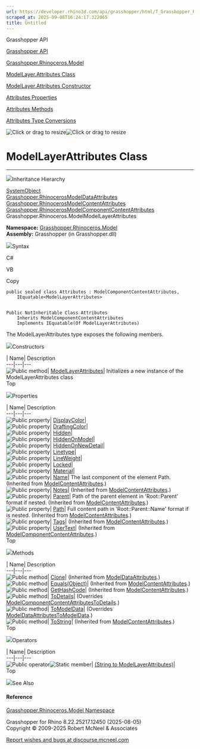 ```yaml
---
url: https://developer.rhino3d.com/api/grasshopper/html/T_Grasshopper_Rhinoceros_Model_ModelLayer_Attributes.htm
scraped_at: 2025-09-08T16:24:17.322065
title: Untitled
---
```


Grasshopper API

[Grasshopper API](../html/723c01da-9986-4db2-8f53-6f3a7494df75.htm
"Grasshopper API")

[Grasshopper.Rhinoceros.Model](../html/N_Grasshopper_Rhinoceros_Model.htm
"Grasshopper.Rhinoceros.Model")

[ModelLayer.Attributes
Class](../html/T_Grasshopper_Rhinoceros_Model_ModelLayer_Attributes.htm
"ModelLayer.Attributes Class")

[ModelLayer.Attributes Constructor
](../html/M_Grasshopper_Rhinoceros_Model_ModelLayer_Attributes__ctor.htm
"ModelLayer.Attributes Constructor ")

[Attributes
Properties](../html/Properties_T_Grasshopper_Rhinoceros_Model_ModelLayer_Attributes.htm
"Attributes Properties")

[Attributes
Methods](../html/Methods_T_Grasshopper_Rhinoceros_Model_ModelLayer_Attributes.htm
"Attributes Methods")

[Attributes Type
Conversions](../html/Operators_T_Grasshopper_Rhinoceros_Model_ModelLayer_Attributes.htm
"Attributes Type Conversions")

![Click or drag to resize](../icons/TocOpen.gif)![Click or drag to
resize](../icons/TocClose.gif)

# ModelLayerAttributes Class  
  
---  
  
![](../icons/SectionExpanded.png)Inheritance Hierarchy

[SystemObject](https://docs.microsoft.com/dotnet/api/system.object)  
[Grasshopper.RhinocerosModelDataAttributes](T_Grasshopper_Rhinoceros_ModelData_Attributes.htm)  
[Grasshopper.RhinocerosModelContentAttributes](T_Grasshopper_Rhinoceros_ModelContent_Attributes.htm)  
[Grasshopper.RhinocerosModelComponentContentAttributes](T_Grasshopper_Rhinoceros_ModelComponentContent_Attributes.htm)  
Grasshopper.Rhinoceros.ModelModelLayerAttributes  

**Namespace:**
[Grasshopper.Rhinoceros.Model](N_Grasshopper_Rhinoceros_Model.htm)  
**Assembly:** Grasshopper (in Grasshopper.dll)

![](../icons/SectionExpanded.png)Syntax

C#

VB

Copy

    
    
    public sealed class Attributes : ModelComponentContentAttributes, 
    	IEquatable<ModelLayerAttributes>
    
    
    Public NotInheritable Class Attributes
    	Inherits ModelComponentContentAttributes
    	Implements IEquatable(Of ModelLayerAttributes)

The ModelLayerAttributes type exposes the following members.

![](../icons/SectionExpanded.png)Constructors

| Name| Description  
---|---|---  
![Public method](../icons/pubmethod.gif)|
[ModelLayerAttributes](M_Grasshopper_Rhinoceros_Model_ModelLayer_Attributes__ctor.htm)|
Initializes a new instance of the ModelLayerAttributes class  
Top

![](../icons/SectionExpanded.png)Properties

| Name| Description  
---|---|---  
![Public property](../icons/pubproperty.gif)|
[DisplayColor](P_Grasshopper_Rhinoceros_Model_ModelLayer_Attributes_DisplayColor.htm)|  
![Public property](../icons/pubproperty.gif)|
[DraftingColor](P_Grasshopper_Rhinoceros_Model_ModelLayer_Attributes_DraftingColor.htm)|  
![Public property](../icons/pubproperty.gif)|
[Hidden](P_Grasshopper_Rhinoceros_Model_ModelLayer_Attributes_Hidden.htm)|  
![Public property](../icons/pubproperty.gif)|
[HiddenOnModel](P_Grasshopper_Rhinoceros_Model_ModelLayer_Attributes_HiddenOnModel.htm)|  
![Public property](../icons/pubproperty.gif)|
[HiddenOnNewDetail](P_Grasshopper_Rhinoceros_Model_ModelLayer_Attributes_HiddenOnNewDetail.htm)|  
![Public property](../icons/pubproperty.gif)|
[Linetype](P_Grasshopper_Rhinoceros_Model_ModelLayer_Attributes_Linetype.htm)|  
![Public property](../icons/pubproperty.gif)|
[LineWeight](P_Grasshopper_Rhinoceros_Model_ModelLayer_Attributes_LineWeight.htm)|  
![Public property](../icons/pubproperty.gif)|
[Locked](P_Grasshopper_Rhinoceros_Model_ModelLayer_Attributes_Locked.htm)|  
![Public property](../icons/pubproperty.gif)|
[Material](P_Grasshopper_Rhinoceros_Model_ModelLayer_Attributes_Material.htm)|  
![Public property](../icons/pubproperty.gif)|
[Name](P_Grasshopper_Rhinoceros_ModelContent_Attributes_Name.htm)|  The last
component of the element Path.  (Inherited from
[ModelContentAttributes](T_Grasshopper_Rhinoceros_ModelContent_Attributes.htm).)  
![Public property](../icons/pubproperty.gif)|
[Notes](P_Grasshopper_Rhinoceros_ModelContent_Attributes_Notes.htm)|
(Inherited from
[ModelContentAttributes](T_Grasshopper_Rhinoceros_ModelContent_Attributes.htm).)  
![Public property](../icons/pubproperty.gif)|
[Parent](P_Grasshopper_Rhinoceros_ModelContent_Attributes_Parent.htm)|  Path
of the parent element in 'Root::Parent' format if nested.  (Inherited from
[ModelContentAttributes](T_Grasshopper_Rhinoceros_ModelContent_Attributes.htm).)  
![Public property](../icons/pubproperty.gif)|
[Path](P_Grasshopper_Rhinoceros_ModelContent_Attributes_Path.htm)|  Full
content path in 'Root::Parent::Name' format if is nested.  (Inherited from
[ModelContentAttributes](T_Grasshopper_Rhinoceros_ModelContent_Attributes.htm).)  
![Public property](../icons/pubproperty.gif)|
[Tags](P_Grasshopper_Rhinoceros_ModelContent_Attributes_Tags.htm)|  (Inherited
from
[ModelContentAttributes](T_Grasshopper_Rhinoceros_ModelContent_Attributes.htm).)  
![Public property](../icons/pubproperty.gif)|
[UserText](P_Grasshopper_Rhinoceros_ModelComponentContent_Attributes_UserText.htm)|
(Inherited from
[ModelComponentContentAttributes](T_Grasshopper_Rhinoceros_ModelComponentContent_Attributes.htm).)  
Top

![](../icons/SectionExpanded.png)Methods

| Name| Description  
---|---|---  
![Public method](../icons/pubmethod.gif)|
[Clone](M_Grasshopper_Rhinoceros_ModelData_Attributes_Clone.htm)|  (Inherited
from
[ModelDataAttributes](T_Grasshopper_Rhinoceros_ModelData_Attributes.htm).)  
![Public method](../icons/pubmethod.gif)|
[Equals(Object)](M_Grasshopper_Rhinoceros_ModelContent_Attributes_Equals.htm)|
(Inherited from
[ModelContentAttributes](T_Grasshopper_Rhinoceros_ModelContent_Attributes.htm).)  
![Public method](../icons/pubmethod.gif)|
[GetHashCode](M_Grasshopper_Rhinoceros_ModelContent_Attributes_GetHashCode.htm)|
(Inherited from
[ModelContentAttributes](T_Grasshopper_Rhinoceros_ModelContent_Attributes.htm).)  
![Public method](../icons/pubmethod.gif)|
[ToDetails](M_Grasshopper_Rhinoceros_Model_ModelLayer_Attributes_ToDetails.htm)|
(Overrides
[ModelComponentContentAttributesToDetails](M_Grasshopper_Rhinoceros_ModelComponentContent_Attributes_ToDetails.htm).)  
![Public method](../icons/pubmethod.gif)|
[ToModelData](M_Grasshopper_Rhinoceros_Model_ModelLayer_Attributes_ToModelData.htm)|
(Overrides
[ModelDataAttributesToModelData](M_Grasshopper_Rhinoceros_ModelData_Attributes_ToModelData.htm).)  
![Public method](../icons/pubmethod.gif)|
[ToString](M_Grasshopper_Rhinoceros_ModelContent_Attributes_ToString.htm)|
(Inherited from
[ModelContentAttributes](T_Grasshopper_Rhinoceros_ModelContent_Attributes.htm).)  
Top

![](../icons/SectionExpanded.png)Operators

| Name| Description  
---|---|---  
![Public operator](../icons/puboperator.gif)![Static
member](../icons/static.gif)| [(String to
ModelLayerAttributes)](M_Grasshopper_Rhinoceros_Model_ModelLayer_Attributes_op_Implicit.htm)|  
Top

![](../icons/SectionExpanded.png)See Also

#### Reference

[Grasshopper.Rhinoceros.Model Namespace](N_Grasshopper_Rhinoceros_Model.htm)

Grasshopper for Rhino 8.22.25217.12450 (2025-08-05)  
Copyright © 2009-2025 Robert McNeel & Associates

[Report wishes and bugs at
discourse.mcneel.com](https://discourse.mcneel.com/c/grasshopper)

